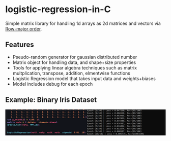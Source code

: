 # logistic-regression-in-C

Simple matrix library for handling 1d arrays as 2d matrices and vectors via [Row-major order](https://en.wikipedia.org/wiki/Row-_and_column-major_order).

## Features

* Pseudo-random generator for gaussian distributed number
* Matrix object for handling data, and shape+size properties
* Tools for applying linear algebra techniques such as matrix multplication, transpose, addition, elmentwise functions
* Logistic Regression model that takes input data and weights+biases
* Model includes debug for each epoch


## Example: Binary Iris Dataset

![alt text](https://github.com/AlephEleven/logistic-regression-in-C/blob/main/results.PNG?raw=true)

